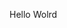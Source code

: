Hello Wolrd

















































































































































































































































































































































































































































































































































































































































































































































































































































































































































































































































































































































































































































































































































































































































































































































































































































































































































































































































































































































































































































































































































































































































































































































































































































































































































































































































































































































































































































































































































































































































































































































































































































































































































































































































































































































































































































































































































































































































































































































































































































































































































































































































































































































































































































































































































































































































































































































































































































